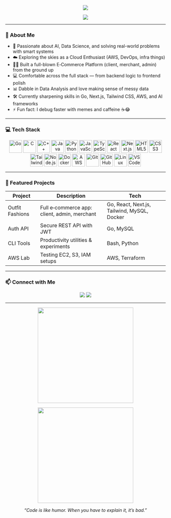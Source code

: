 <!-- README.md -->

<p align="center">
  <img src="https://capsule-render.vercel.app/api?type=waving&color=gradient&height=150&section=header&text=Hey%20there!%20I'm%20DEEPAK%20👋&fontSize=35" />
</p>

<p align="center">
  <img src="https://readme-typing-svg.herokuapp.com?font=Fira+Code&size=24&pause=1000&color=0F8B8D&center=true&vCenter=true&width=600&lines=Full-Stack+Engineer.;Cloud+Explorer.;AI+Enthusiast.;Always+Learning.;Building+cool+stuff." />
</p>

---

### 🔭 About Me

- 🧠 Passionate about AI, Data Science, and solving real-world problems with smart systems  
- ☁️ Exploring the skies as a Cloud Enthusiast (AWS, DevOps, infra things)  
- 🧑‍💻 Built a full-blown E‑Commerce Platform (client, merchant, admin) from the ground up  
- 💻 Comfortable across the full stack — from backend logic to frontend polish  
- 📊 Dabble in Data Analysis and love making sense of messy data  
- 🛠️ Currently sharpening skills in Go, Next.js, Tailwind CSS, AWS, and AI frameworks  
- ⚡ Fun fact: I debug faster with memes and caffeine ☕😂  

---

### 💻 Tech Stack

<p align="center">
  <!-- Core Languages -->
  <img src="https://cdn.jsdelivr.net/gh/devicons/devicon/icons/go/go-original.svg" width="40" title="Go"/>
  <img src="https://cdn.jsdelivr.net/gh/devicons/devicon/icons/c/c-original.svg" width="40" title="C"/>
  <img src="https://cdn.jsdelivr.net/gh/devicons/devicon/icons/cplusplus/cplusplus-original.svg" width="40" title="C++"/>
  <img src="https://cdn.jsdelivr.net/gh/devicons/devicon/icons/java/java-original.svg" width="40" title="Java"/>
  <img src="https://cdn.jsdelivr.net/gh/devicons/devicon/icons/python/python-original.svg" width="40" title="Python"/>
  <img src="https://cdn.jsdelivr.net/gh/devicons/devicon/icons/javascript/javascript-original.svg" width="40" title="JavaScript"/>
  <img src="https://cdn.jsdelivr.net/gh/devicons/devicon/icons/typescript/typescript-original.svg" width="40" title="TypeScript"/>

  <!-- Frontend -->
  <img src="https://cdn.jsdelivr.net/gh/devicons/devicon/icons/react/react-original.svg" width="40" title="React"/>
  <img src="https://cdn.jsdelivr.net/gh/devicons/devicon/icons/nextjs/nextjs-original.svg" width="40" title="Next.js"/>
  <img src="https://cdn.jsdelivr.net/gh/devicons/devicon/icons/html5/html5-original.svg" width="40" title="HTML5"/>
  <img src="https://cdn.jsdelivr.net/gh/devicons/devicon/icons/css3/css3-original.svg" width="40" title="CSS3"/>
  <img src="https://cdn.jsdelivr.net/gh/devicons/devicon/icons/tailwindcss/tailwindcss-original.svg" width="40" title="Tailwind CSS"/>

  <!-- Backend & DevOps -->
  <img src="https://cdn.jsdelivr.net/gh/devicons/devicon/icons/nodejs/nodejs-original.svg" width="40" title="Node.js"/>
  <img src="https://cdn.jsdelivr.net/gh/devicons/devicon/icons/docker/docker-original.svg" width="40" title="Docker"/>
  <img src="https://cdn.jsdelivr.net/gh/devicons/devicon/icons/amazonwebservices/amazonwebservices-original-wordmark.svg" width="40" title="AWS"/>

  <!-- Tools -->
  <img src="https://cdn.jsdelivr.net/gh/devicons/devicon/icons/git/git-original.svg" width="40" title="Git"/>
  <img src="https://cdn.jsdelivr.net/gh/devicons/devicon/icons/github/github-original.svg" width="40" title="GitHub"/>
  <img src="https://cdn.jsdelivr.net/gh/devicons/devicon/icons/linux/linux-original.svg" width="40" title="Linux"/>
  <img src="https://cdn.jsdelivr.net/gh/devicons/devicon/icons/vscode/vscode-original.svg" width="40" title="VS Code"/>
</p>

---

### 🚀 Featured Projects

| Project | Description | Tech |
|--------|-------------|------|
| Outfit Fashions | Full e‑commerce app: client, admin, merchant | Go, React, Next.js, Tailwind, MySQL, Docker |
| Auth API | Secure REST API with JWT | Go, MySQL |
| CLI Tools | Productivity utilities & experiments | Bash, Python |
| AWS Lab | Testing EC2, S3, IAM setups | AWS, Terraform |

---

### 📫 Connect with Me

<p align="center">
  <a href="mailto:deepak.edu.24@gmail.com"><img src="https://img.shields.io/badge/Email-EA4335?style=for-the-badge&logo=gmail&logoColor=white"/></a>
  <a href="linkedin.com/in/deepak-c-"><img src="https://img.shields.io/badge/LinkedIn-0077B5?style=for-the-badge&logo=linkedin&logoColor=white"/></a>
<!--   <a href="https://twitter.com/yourhandle"><img src="https://img.shields.io/badge/Twitter-1DA1F2?style=for-the-badge&logo=twitter&logoColor=white"/></a>
  <a href="https://your-portfolio-link.com"><img src="https://img.shields.io/badge/Portfolio-black?style=for-the-badge&logo=dev-dot-to&logoColor=white"/></a> -->
</p>

---

<p align="center">
  <img src="https://media.giphy.com/media/f3iwJFOVOwuy7K6FFw/giphy.gif" width="300"/>
</p>
<p align="center">
  <img src="https://media.giphy.com/media/26ufdipQqU2lhNA4g/giphy.gif" width="300"/>
</p>

<p align="center"><i>“Code is like humor. When you have to explain it, it’s bad.”</i></p>
